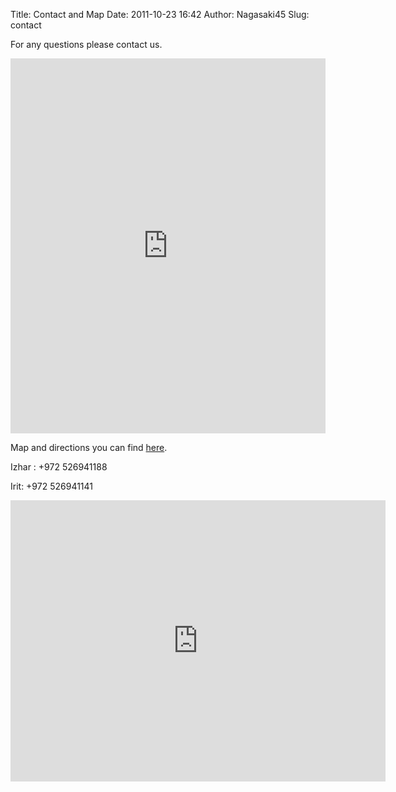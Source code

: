 Title: Contact and Map
Date: 2011-10-23 16:42
Author: Nagasaki45
Slug: contact

For any questions please <a data-toggle="modal" data-target="#contactForm">contact us</a>.

<!-- Dialog -->
<div class="modal fade" id="contactForm" tabindex="-1" role="dialog" aria-labelledby="myModalLabel" aria-hidden="true">
  <div class="modal-dialog">
    <div class="modal-content">
        <iframe src="https://docs.google.com/forms/d/1D3Ic0DjhbKvSWINHfhBSx8CFxo3Uwef0tHxHF8xV-2w/viewform?embedded=true" style="position: relative; width: 100%;" height="600" frameborder="0" marginheight="0" marginwidth="0">Loading...</iframe>
    </div>
  </div>
</div>

Map and directions you can find
[here](https://www.dropbox.com/s/0p8t0eft9mhkwn1/EnglishMap.pdf "EnglishMap").

Izhar : +972 526941188

Irit: +972 526941141

<div class="text-center">
    <div class="img-thumbnail">
    <iframe src="https://www.google.com/maps/embed?pb=!1m14!1m8!1m3!1d13423.830594752124!2d35.169360309606915!3d32.74031524287168!3m2!1i1024!2i768!4f13.1!3m3!1m2!1s0x0%3A0xb3764918bff8027e!2z16nXkdeYINeQ15fXmdedIC8gR2FsaWxlZSBCZWRvdWluIENhbXBsb2RnZQ!5e0!3m2!1sen!2sil!4v1415364038698" width="600" height="450" frameborder="0" style="border:0"></iframe>
    </div>
</div>
